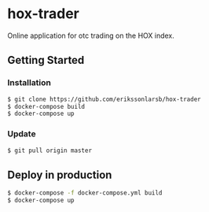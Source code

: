 # hox-trader
Online application for otc trading on the HOX index.

## Getting Started

### Installation

```sh
$ git clone https://github.com/erikssonlarsb/hox-trader
$ docker-compose build
$ docker-compose up
```

### Update

```sh
$ git pull origin master
```

## Deploy in production

```sh
$ docker-compose -f docker-compose.yml build
$ docker-compose up
```
